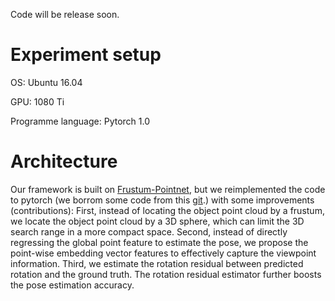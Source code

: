 Code will be release soon.

# Experiment setup

OS: Ubuntu 16.04

GPU: 1080 Ti

Programme language: Pytorch 1.0


# Architecture
  Our framework is built on [Frustum-Pointnet](https://github.com/charlesq34/frustum-pointnets), but we reimplemented the code to pytorch (we borrom some code from this [git](https://github.com/fxia22/pointnet.pytorch).) with some improvements (contributions): 
First, instead of locating the object point cloud by a frustum, we locate the object point cloud by a 3D sphere, which can limit the 3D search range in a more compact space. Second, instead of directly regressing the global point feature to estimate the pose, we propose the point-wise embedding vector features to effectively capture the viewpoint information. Third, we estimate the rotation residual between predicted rotation and the ground truth. The rotation residual estimator further boosts the pose estimation accuracy.
